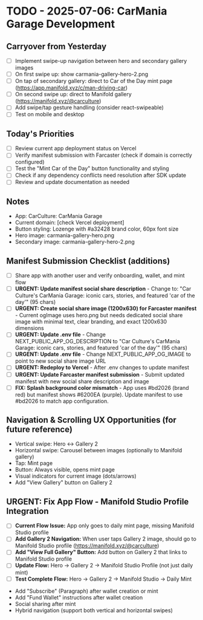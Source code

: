 # TODO - 2025-07-06: CarMania Garage Development

## Carryover from Yesterday
- [ ] Implement swipe-up navigation between hero and secondary gallery images
- [ ] On first swipe up: show carmania-gallery-hero-2.png
- [ ] On tap of secondary gallery: direct to Car of the Day mint page (https://app.manifold.xyz/c/man-driving-car)
- [ ] On second swipe up: direct to Manifold gallery (https://manifold.xyz/@carculture)
- [ ] Add swipe/tap gesture handling (consider react-swipeable)
- [ ] Test on mobile and desktop

## Today's Priorities
- [ ] Review current app deployment status on Vercel
- [ ] Verify manifest submission with Farcaster (check if domain is correctly configured)
- [ ] Test the "Mint Car of the Day" button functionality and styling
- [ ] Check if any dependency conflicts need resolution after SDK update
- [ ] Review and update documentation as needed

## Notes
- App: CarCulture: CarMania Garage
- Current domain: [check Vercel deployment]
- Button styling: Lozenge with #a32428 brand color, 60px font size
- Hero image: carmania-gallery-hero.png
- Secondary image: carmania-gallery-hero-2.png

## Manifest Submission Checklist (additions)
- [ ] Share app with another user and verify onboarding, wallet, and mint flow
- [ ] **URGENT: Update manifest social share description** - Change to: "Car Culture's CarMania Garage: iconic cars, stories, and featured 'car of the day'" (95 chars)
- [ ] **URGENT: Create social share image (1200x630) for Farcaster manifest** - Current ogImage uses hero.png but needs dedicated social share image with minimal text, clear branding, and exact 1200x630 dimensions
- [ ] **URGENT: Update .env file** - Change NEXT_PUBLIC_APP_OG_DESCRIPTION to "Car Culture's CarMania Garage: iconic cars, stories, and featured 'car of the day'" (95 chars)
- [ ] **URGENT: Update .env file** - Change NEXT_PUBLIC_APP_OG_IMAGE to point to new social share image URL
- [ ] **URGENT: Redeploy to Vercel** - After .env changes to update manifest
- [ ] **URGENT: Update Farcaster manifest submission** - Submit updated manifest with new social share description and image
- [ ] **FIX: Splash background color mismatch** - App uses #bd2026 (brand red) but manifest shows #6200EA (purple). Update manifest to use #bd2026 to match app configuration.

## Navigation & Scrolling UX Opportunities (for future reference)
- Vertical swipe: Hero <-> Gallery 2
- Horizontal swipe: Carousel between images (optionally to Manifold gallery)
- Tap: Mint page
- Button: Always visible, opens mint page
- Visual indicators for current image (dots/arrows)
- Add "View Gallery" button on Gallery 2

## **URGENT: Fix App Flow - Manifold Studio Profile Integration**
- [ ] **Current Flow Issue:** App only goes to daily mint page, missing Manifold Studio profile
- [ ] **Add Gallery 2 Navigation:** When user taps Gallery 2 image, should go to Manifold Studio profile (https://manifold.xyz/@carculture)
- [ ] **Add "View Full Gallery" Button:** Add button on Gallery 2 that links to Manifold Studio profile
- [ ] **Update Flow:** Hero → Gallery 2 → Manifold Studio Profile (not just daily mint)
- [ ] **Test Complete Flow:** Hero → Gallery 2 → Manifold Studio → Daily Mint
- Add "Subscribe" (Paragraph) after wallet creation or mint
- Add "Fund Wallet" instructions after wallet creation
- Social sharing after mint
- Hybrid navigation (support both vertical and horizontal swipes) 